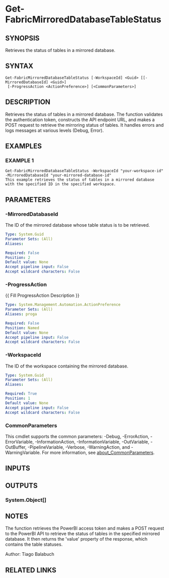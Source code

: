 ﻿---
external help file: FabricTools-help.xml
Module Name: FabricTools
online version: https://learn.microsoft.com/en-us/rest/api/fabric/eventhouse/items/list-eventhouses?tabs=HTTP
schema: 2.0.0
---

# Get-FabricMirroredDatabaseTableStatus

## SYNOPSIS
Retrieves the status of tables in a mirrored database.

## SYNTAX

```
Get-FabricMirroredDatabaseTableStatus [-WorkspaceId] <Guid> [[-MirroredDatabaseId] <Guid>]
 [-ProgressAction <ActionPreference>] [<CommonParameters>]
```

## DESCRIPTION
Retrieves the status of tables in a mirrored database.
The function validates the authentication token, constructs the API endpoint URL, and makes a POST request to retrieve the mirroring status of tables.
It handles errors and logs messages at various levels (Debug, Error).

## EXAMPLES

### EXAMPLE 1
```
Get-FabricMirroredDatabaseTableStatus -WorkspaceId "your-workspace-id" -MirroredDatabaseId "your-mirrored-database-id"
This example retrieves the status of tables in a mirrored database with the specified ID in the specified workspace.
```

## PARAMETERS

### -MirroredDatabaseId
The ID of the mirrored database whose table status is to be retrieved.

```yaml
Type: System.Guid
Parameter Sets: (All)
Aliases:

Required: False
Position: 2
Default value: None
Accept pipeline input: False
Accept wildcard characters: False
```

### -ProgressAction
{{ Fill ProgressAction Description }}

```yaml
Type: System.Management.Automation.ActionPreference
Parameter Sets: (All)
Aliases: proga

Required: False
Position: Named
Default value: None
Accept pipeline input: False
Accept wildcard characters: False
```

### -WorkspaceId
The ID of the workspace containing the mirrored database.

```yaml
Type: System.Guid
Parameter Sets: (All)
Aliases:

Required: True
Position: 1
Default value: None
Accept pipeline input: False
Accept wildcard characters: False
```

### CommonParameters
This cmdlet supports the common parameters: -Debug, -ErrorAction, -ErrorVariable, -InformationAction, -InformationVariable, -OutVariable, -OutBuffer, -PipelineVariable, -Verbose, -WarningAction, and -WarningVariable. For more information, see [about_CommonParameters](http://go.microsoft.com/fwlink/?LinkID=113216).

## INPUTS

## OUTPUTS

### System.Object[]
## NOTES
The function retrieves the PowerBI access token and makes a POST request to the PowerBI API to retrieve the status of tables in the specified mirrored database.
It then returns the 'value' property of the response, which contains the table statuses.

Author: Tiago Balabuch

## RELATED LINKS
